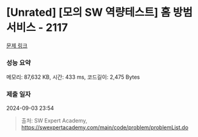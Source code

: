 # [Unrated] [모의 SW 역량테스트] 홈 방범 서비스 - 2117 

[문제 링크](https://swexpertacademy.com/main/code/problem/problemDetail.do?contestProbId=AV5V61LqAf8DFAWu) 

### 성능 요약

메모리: 87,632 KB, 시간: 433 ms, 코드길이: 2,475 Bytes

### 제출 일자

2024-09-03 23:54



> 출처: SW Expert Academy, https://swexpertacademy.com/main/code/problem/problemList.do